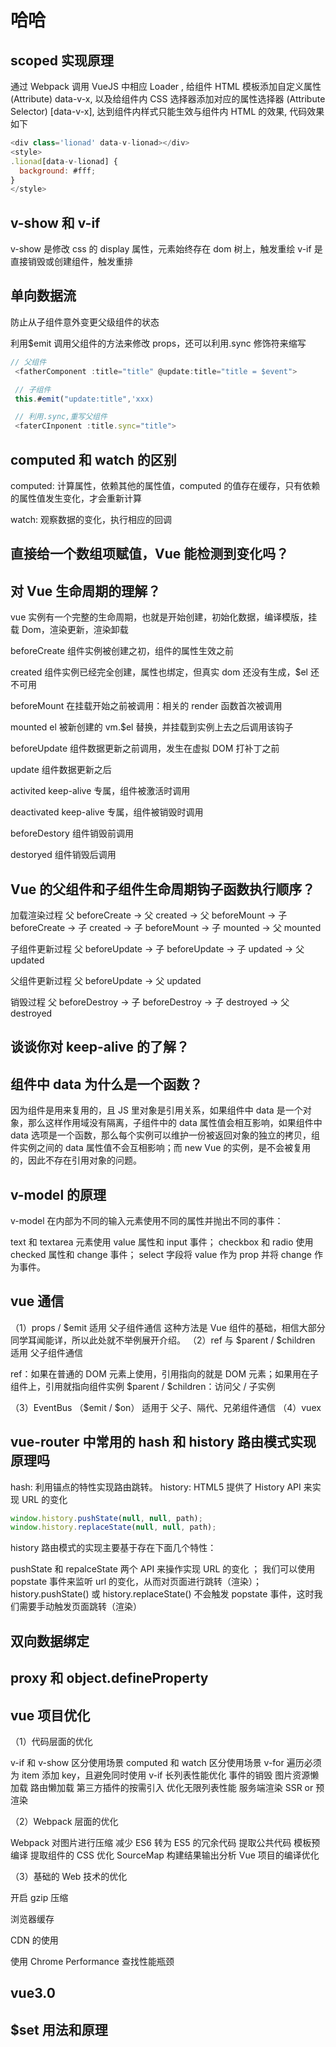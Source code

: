 # 哈哈

## scoped 实现原理

通过 Webpack 调用 VueJS 中相应 Loader , 给组件 HTML 模板添加自定义属性 (Attribute) data-v-x, 以及给组件内 CSS 选择器添加对应的属性选择器 (Attribute Selector) [data-v-x], 达到组件内样式只能生效与组件内 HTML 的效果, 代码效果如下

```javascript
<div class='lionad' data-v-lionad></div>
<style>
.lionad[data-v-lionad] {
  background: #fff;
}
</style>
```

## v-show 和 v-if

v-show 是修改 css 的 display 属性，元素始终存在 dom 树上，触发重绘
v-if 是直接销毁或创建组件，触发重排

## 单向数据流

防止从子组件意外变更父级组件的状态

利用$emit 调用父组件的方法来修改 props，还可以利用.sync 修饰符来缩写

```javascript
// 父组件
 <fatherComponent :title="title" @update:title="title = $event">

 // 子组件
 this.#emit("update:title",'xxx)

 // 利用.sync,重写父组件
 <faterCInponent :title.sync="title">

```

## computed 和 watch 的区别

computed: 计算属性，依赖其他的属性值，computed 的值存在缓存，只有依赖的属性值发生变化，才会重新计算

watch: 观察数据的变化，执行相应的回调

## 直接给一个数组项赋值，Vue 能检测到变化吗？

## 对 Vue 生命周期的理解？

vue 实例有一个完整的生命周期，也就是开始创建，初始化数据，编译模版，挂载 Dom，渲染更新，渲染卸载

beforeCreate
组件实例被创建之初，组件的属性生效之前

created
组件实例已经完全创建，属性也绑定，但真实 dom 还没有生成，$el 还不可用

beforeMount
在挂载开始之前被调用：相关的 render 函数首次被调用

mounted
el 被新创建的 vm.$el 替换，并挂载到实例上去之后调用该钩子

beforeUpdate
组件数据更新之前调用，发生在虚拟 DOM 打补丁之前

update
组件数据更新之后

activited
keep-alive 专属，组件被激活时调用

deactivated
keep-alive 专属，组件被销毁时调用

beforeDestory
组件销毁前调用

destoryed
组件销毁后调用

## Vue 的父组件和子组件生命周期钩子函数执行顺序？

加载渲染过程
父 beforeCreate -> 父 created -> 父 beforeMount -> 子 beforeCreate -> 子 created -> 子 beforeMount -> 子 mounted -> 父 mounted

子组件更新过程
父 beforeUpdate -> 子 beforeUpdate -> 子 updated -> 父 updated

父组件更新过程
父 beforeUpdate -> 父 updated

销毁过程
父 beforeDestroy -> 子 beforeDestroy -> 子 destroyed -> 父 destroyed

## 谈谈你对 keep-alive 的了解？

## 组件中 data 为什么是一个函数？

因为组件是用来复用的，且 JS 里对象是引用关系，如果组件中 data 是一个对象，那么这样作用域没有隔离，子组件中的 data 属性值会相互影响，如果组件中 data 选项是一个函数，那么每个实例可以维护一份被返回对象的独立的拷贝，组件实例之间的 data 属性值不会互相影响；而 new Vue 的实例，是不会被复用的，因此不存在引用对象的问题。

## v-model 的原理

v-model 在内部为不同的输入元素使用不同的属性并抛出不同的事件：

text 和 textarea 元素使用 value 属性和 input 事件；
checkbox 和 radio 使用 checked 属性和 change 事件；
select 字段将 value 作为 prop 并将 change 作为事件。

## vue 通信

（1）props / $emit 适用 父子组件通信
这种方法是 Vue 组件的基础，相信大部分同学耳闻能详，所以此处就不举例展开介绍。
（2）ref 与 $parent / $children 适用 父子组件通信

ref：如果在普通的 DOM 元素上使用，引用指向的就是 DOM 元素；如果用在子组件上，引用就指向组件实例
$parent / $children：访问父 / 子实例

（3）EventBus （$emit / $on） 适用于 父子、隔代、兄弟组件通信
（4）vuex

## vue-router 中常用的 hash 和 history 路由模式实现原理吗

hash: 利用锚点的特性实现路由跳转。
history: HTML5 提供了 History API 来实现 URL 的变化

```javascript
window.history.pushState(null, null, path);
window.history.replaceState(null, null, path);
```

history 路由模式的实现主要基于存在下面几个特性：

pushState 和 repalceState 两个 API 来操作实现 URL 的变化 ；
我们可以使用 popstate 事件来监听 url 的变化，从而对页面进行跳转（渲染）；
history.pushState() 或 history.replaceState() 不会触发 popstate 事件，这时我们需要手动触发页面跳转（渲染）

## 双向数据绑定

## proxy 和 object.defineProperty

## vue 项目优化

（1）代码层面的优化

v-if 和 v-show 区分使用场景
computed 和 watch 区分使用场景
v-for 遍历必须为 item 添加 key，且避免同时使用 v-if
长列表性能优化
事件的销毁
图片资源懒加载
路由懒加载
第三方插件的按需引入
优化无限列表性能
服务端渲染 SSR or 预渲染

（2）Webpack 层面的优化

Webpack 对图片进行压缩
减少 ES6 转为 ES5 的冗余代码
提取公共代码
模板预编译
提取组件的 CSS
优化 SourceMap
构建结果输出分析
Vue 项目的编译优化

（3）基础的 Web 技术的优化

开启 gzip 压缩

浏览器缓存

CDN 的使用

使用 Chrome Performance 查找性能瓶颈

## vue3.0

## $set 用法和原理
